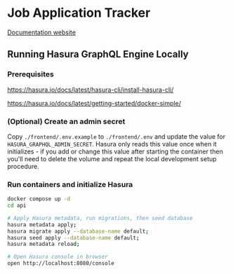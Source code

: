 # Job Application Tracker

[Documentation website](https://scryptids.github.io/jobsapp/)

## Running Hasura GraphQL Engine Locally

### Prerequisites

https://hasura.io/docs/latest/hasura-cli/install-hasura-cli/

https://hasura.io/docs/latest/getting-started/docker-simple/

### (Optional) Create an admin secret

Copy `./frontend/.env.example` to `./frontend/.env` and update the value for `HASURA_GRAPHQL_ADMIN_SECRET`. Hasura only reads this value once when it initializes - if you add or change this value after starting the container then you'll need to delete the volume and repeat the local development setup procedure.

### Run containers and initialize Hasura

```bash
docker compose up -d
cd api

# Apply Hasura metadata, run migrations, then seed database
hasura metadata apply;
hasura migrate apply --database-name default;
hasura seed apply --database-name default;
hasura metadata reload;

# Open Hasura console in browser
open http://localhost:8080/console
```